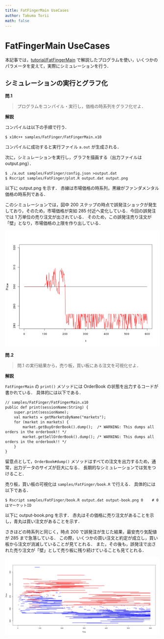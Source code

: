 ```yaml
---
title: FatFingerMain UseCases
author: Takuma Torii
math: false
---
```


# FatFingerMain UseCases

本記事では，[tutorial/FatFingerMain](FatFingerMain) で解説したプログラムを使い，いくつかのパラメータを変えて，実際にシミュレーションを行う．


## シミュレーションの実行とグラフ化

**問.1**

> プログラムをコンパイル・実行し，価格の時系列をグラフ化せよ．

**解説**

コンパイルは以下の手順で行う．

```
$ x10c++ samples/FatFinger/FatFingerMain.x10
```

コンパイルに成功すると実行ファイル `a.out` が生成される．

次に，シミュレーションを実行し，グラフを描画する（出力ファイルは output.png）．

```
$ ./a.out samples/FatFinger/config.json >output.dat
$ Rscript samples/FatFinger/plot.R output.dat output.png
```

以下に output.png を示す．
赤線は市場価格の時系列，黒線がファンダメンタル価格の時系列である．

このシミュレーションでは，図中 200 ステップの時点で誤発注ショックが発生しており，そのため，市場価格が突如 285 付近へ変化している．今回の誤発注では 1 万単位の売り注文が出されている．
そのため，この誤発注売り注文が「壁」となり，市場価格の上限を作り出している．

![small](/tutorial/FatFingerMain.figs/fig01.png)


**問.2**

> 問.1 の実行結果から，売り板，買い板にある注文を可視化せよ．

**解説**

`FatFingerMain` の `print()` メソッドには OrderBook の状態を出力するコードが書かれている．
具体的には以下である．

```x10
// samples/FatFinger/FatFingerMain.x10
public def print(sessionName:String) {
	super.print(sessionName);
	val markets = getMarketsByName("markets");
	for (market in markets) {
		market.getBuyOrderBook().dump();  /* WARNING: This dumps all orders in the orderbook!! */
		market.getSellOrderBook().dump(); /* WARNING: This dumps all orders in the orderbook!! */
	}
}
```

留意点として，`OrderBook#dump()` メソッドはすべての注文を出力するため，通常，出力データのサイズが巨大になる．
長期的なシミュレーションでは気をつけること．

売り板，買い板の可視化は `samples/FatFinger/book.R` で行える．
具体的には以下である．

```
$ Rscript samples/FatFinger/book.R output.dat output-book.png 0    # 0 はマーケットID
```

以下に output-book.png を示す．
赤丸はその価格に売り注文があることを示し，青丸は買い注文があることを示す．

さきほどの時系列と同じく，時点 200 で誤発注が生じた結果，最安売り気配値が 285 まで急落している．
この際，いくつかの買い注文と約定が成立し，買い板から注文が消滅していることが見てとれる．
また，その後も，誤発注で出された売り注文が「壁」として売り板に残り続けていることも見てとれる．

![full](/tutorial/FatFingerMain.figs/fig02.png)


